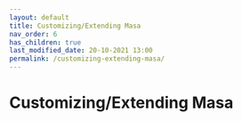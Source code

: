 ```yaml
---
layout: default
title: Customizing/Extending Masa
nav_order: 6
has_children: true
last_modified_date: 20-10-2021 13:00
permalink: /customizing-extending-masa/
---
```


# Customizing/Extending Masa